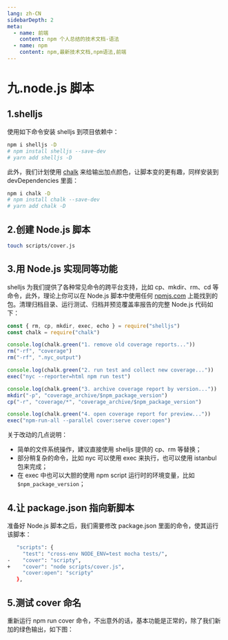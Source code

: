 ```yaml
---
lang: zh-CN
sidebarDepth: 2
meta:
  - name: 前端
    content: npm 个人总结的技术文档-语法
  - name: npm
    content: npm,最新技术文档,npm语法,前端
---
```


# 九.node.js 脚本

## 1.shelljs

使用如下命令安装 shelljs 到项目依赖中：

```bash
npm i shelljs -D
# npm install shelljs --save-dev
# yarn add shelljs -D
```

此外，我们计划使用 [chalk](https://www.npmjs.com/package/chalk) 来给输出加点颜色，让脚本变的更有趣，同样安装到 devDependencies 里面：

```bash
npm i chalk -D
# npm install chalk --save-dev
# yarn add chalk -D
```

## 2.创建 Node.js 脚本

```bash
touch scripts/cover.js
```

## 3.用 Node.js 实现同等功能

shelljs 为我们提供了各种常见命令的跨平台支持，比如 cp、mkdir、rm、cd 等命令，此外，理论上你可以在 Node.js 脚本中使用任何 [npmjs.com](https://www.npmjs.com) 上能找到的包。清理归档目录、运行测试、归档并预览覆盖率报告的完整 Node.js 代码如下：

```js
const { rm, cp, mkdir, exec, echo } = require("shelljs")
const chalk = require("chalk")

console.log(chalk.green("1. remove old coverage reports..."))
rm("-rf", "coverage")
rm("-rf", ".nyc_output")

console.log(chalk.green("2. run test and collect new coverage..."))
exec("nyc --reporter=html npm run test")

console.log(chalk.green("3. archive coverage report by version..."))
mkdir("-p", "coverage_archive/$npm_package_version")
cp("-r", "coverage/*", "coverage_archive/$npm_package_version")

console.log(chalk.green("4. open coverage report for preview..."))
exec("npm-run-all --parallel cover:serve cover:open")
```

关于改动的几点说明：

- 简单的文件系统操作，建议直接使用 shelljs 提供的 cp、rm 等替换；
- 部分稍复杂的命令，比如 nyc 可以使用 exec 来执行，也可以使用 istanbul 包来完成；
- 在 exec 中也可以大胆的使用 npm script 运行时的环境变量，比如 `$npm_package_version`；

## 4.让 package.json 指向新脚本

准备好 Node.js 脚本之后，我们需要修改 package.json 里面的命令，使其运行该脚本：

```sh
   "scripts": {
     "test": "cross-env NODE_ENV=test mocha tests/",
-    "cover": "scripty",
+    "cover": "node scripts/cover.js",
     "cover:open": "scripty"
   },

```

## 5.测试 cover 命名

重新运行 npm run cover 命令，不出意外的话，基本功能是正常的，除了我们新加的绿色输出，如下图：
